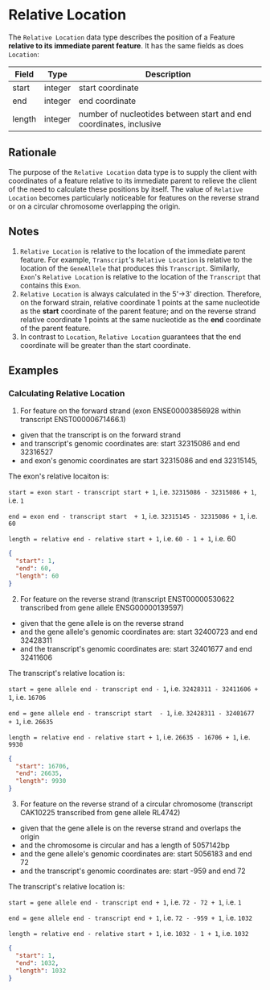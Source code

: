 # Relative Location

The `Relative Location` data type describes the position of a Feature **relative to its immediate parent feature**. It has the same fields as does `Location`:

| Field  | Type      | Description |
|------- |-----------|-------------|
| start  | integer   | start coordinate
| end    | integer   | end coordinate
| length | integer   | number of nucleotides between start and end coordinates, inclusive

## Rationale
The purpose of the `Relative Location` data type is to supply the client with coordinates of a feature relative to its immediate parent to relieve the client of the need to calculate these positions by itself. The value of `Relative Location` becomes particularly noticeable for features on the reverse strand or on a circular chromosome overlapping the origin.

## Notes
1. `Relative Location` is relative to the location of the immediate parent feature. For example, `Transcript`'s `Relative Location` is relative to the location of the `GeneAllele` that produces this `Transcript`. Similarly, `Exon`'s `Relative Location` is relative to the location of the `Transcript` that contains this `Exon`.
2. `Relative Location` is always calculated in the 5'->3' direction. Therefore, on the forward strain, relative coordinate 1 points at the same nucleotide as the **start** coordinate of the parent feature; and on the reverse strand relative coordinate 1 points at the same nucleotide as the **end** coordinate of the parent feature.
3. In contrast to `Location`, `Relative Location` guarantees that the end coordinate will be greater than the start coordinate.


## Examples

### Calculating Relative Location

1. For feature on the forward strand (exon ENSE00003856928 within transcript ENST00000671466.1)
- given that the transcript is on the forward strand
- and transcript's genomic coordinates are: start 32315086 and end 32316527
- and exon's genomic coordinates are start 32315086 and end 32315145,

The exon's relative locaiton is:

`start = exon start - transcript start + 1`, i.e. `32315086 - 32315086 + 1`, i.e. `1`

`end = exon end - transcript start  + 1`, i.e. `32315145 - 32315086 + 1`, i.e. `60`

`length = relative end - relative start + 1`, i.e. `60 - 1 + 1`, i.e. 60


```json
{
  "start": 1,
  "end": 60,
  "length": 60
}
```

2. For feature on the reverse strand (transcript ENST00000530622 transcribed from gene allele ENSG00000139597)
- given that the gene allele is on the reverse strand
- and the gene allele's genomic coordinates are: start 32400723 and end 32428311
- and the transcript's genomic coordinates are: start 32401677 and end 32411606

The transcript's relative location is:

`start = gene allele end - transcript end - 1`, i.e. `32428311 - 32411606 + 1`, i.e. `16706`

`end = gene allele end - transcript start  - 1`, i.e. `32428311 - 32401677 + 1`, i.e. `26635`

`length = relative end - relative start + 1`, i.e. `26635 - 16706 + 1`, i.e. `9930`


```json
{
  "start": 16706,
  "end": 26635,
  "length": 9930
}
```

3. For feature on the reverse strand of a circular chromosome (transcript CAK10225 transcribed from gene allele RL4742)
- given that the gene allele is on the reverse strand and overlaps the origin
- and the chromosome is circular and has a length of 5057142bp
- and the gene allele's genomic coordinates are: start 5056183 and end 72
- and the transcript's genomic coordinates are: start -959 and end 72

The transcript's relative location is:

`start = gene allele end - transcript end + 1`, i.e. `72 - 72 + 1`, i.e. `1`

`end = gene allele end - transcript end + 1`, i.e. `72 - -959 + 1`, i.e. `1032`

`length = relative end - relative start + 1`, i.e. `1032 - 1 + 1`, i.e. `1032`

```json
{
  "start": 1,
  "end": 1032,
  "length": 1032
}
```
